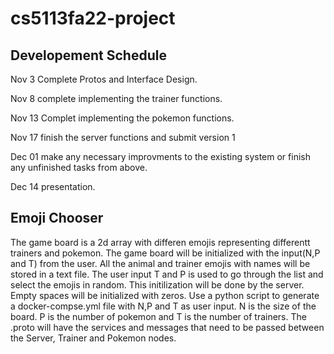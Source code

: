 # cs5113fa22-project

## Developement Schedule

Nov 3 Complete Protos and Interface Design.

Nov 8 complete implementing the trainer functions.

Nov 13 Complet implementing the pokemon functions.

Nov 17 finish the server functions and submit version 1

Dec 01 make any necessary improvments to the existing system or finish any unfinished tasks from above.

Dec 14 presentation.

## Emoji Chooser

The game board is a 2d array with differen emojis representing differentt trainers and pokemon.
The game board will be initialized with the input(N,P and T) from the user. All the animal and trainer emojis with names will be stored in a text file.
The user input T and P is used to go through the list and select the emojis in random. This initilization will be done by the server. Empty spaces will be 
initialized with zeros.
Use a python script to generate a docker-compse.yml file with N,P and T as user input. N is the size of the board.
P is the number of pokemon and T is the number of trainers. 
The .proto will have the services and messages that need to be passed between the Server, Trainer and Pokemon nodes.
